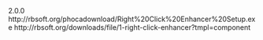 <item>
<title>Cplus Global 2.0.0 available</title>
<version>2.0.0</version>
<url>
http://rbsoft.org/phocadownload/Right%20Click%20Enhancer%20Setup.exe
</url>
<changelog>
http://rbsoft.org/downloads/file/1-right-click-enhancer?tmpl=component
</changelog>
</item>
